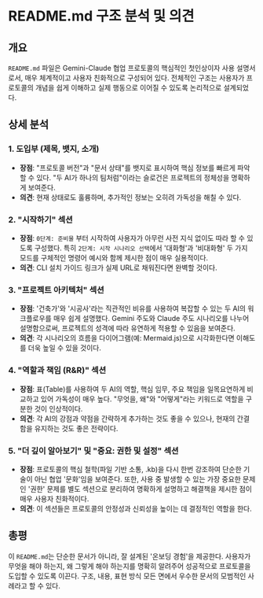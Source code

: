# README.md 구조 분석 및 의견

## 개요
`README.md` 파일은 Gemini-Claude 협업 프로토콜의 핵심적인 첫인상이자 사용 설명서로서, 매우 체계적이고 사용자 친화적으로 구성되어 있다. 전체적인 구조는 사용자가 프로토콜의 개념을 쉽게 이해하고 실제 행동으로 이어질 수 있도록 논리적으로 설계되었다.

## 상세 분석

### 1. 도입부 (제목, 뱃지, 소개)
- **장점**: "프로토콜 버전"과 "문서 상태"를 뱃지로 표시하여 핵심 정보를 빠르게 파악할 수 있다. "두 AI가 하나의 팀처럼"이라는 슬로건은 프로젝트의 정체성을 명확하게 보여준다.
- **의견**: 현재 상태로도 훌륭하며, 추가적인 정보는 오히려 가독성을 해칠 수 있다.

### 2. "시작하기" 섹션
- **장점**: `0단계: 준비물` 부터 시작하여 사용자가 아무런 사전 지식 없이도 따라 할 수 있도록 구성했다. 특히 `2단계: 시작 시나리오 선택`에서 '대화형'과 '비대화형' 두 가지 모드를 구체적인 명령어 예시와 함께 제시한 점이 매우 실용적이다.
- **의견**: CLI 설치 가이드 링크가 실제 URL로 채워진다면 완벽할 것이다.

### 3. "프로젝트 아키텍처" 섹션
- **장점**: '건축가'와 '시공사'라는 직관적인 비유를 사용하여 복잡할 수 있는 두 AI의 워크플로우를 매우 쉽게 설명했다. Gemini 주도와 Claude 주도 시나리오를 나누어 설명함으로써, 프로젝트의 성격에 따라 유연하게 적용할 수 있음을 보여준다.
- **의견**: 각 시나리오의 흐름을 다이어그램(예: Mermaid.js)으로 시각화한다면 이해도를 더욱 높일 수 있을 것이다.

### 4. "역할과 책임 (R&R)" 섹션
- **장점**: 표(Table)를 사용하여 두 AI의 역할, 핵심 임무, 주요 책임을 일목요연하게 비교하고 있어 가독성이 매우 높다. "무엇을, 왜"와 "어떻게"라는 키워드로 역할을 구분한 것이 인상적이다.
- **의견**: 각 AI의 강점과 약점을 간략하게 추가하는 것도 좋을 수 있으나, 현재의 간결함을 유지하는 것도 좋은 전략이다.

### 5. "더 깊이 알아보기" 및 "중요: 권한 및 설정" 섹션
- **장점**: 프로토콜의 핵심 철학(파일 기반 소통, .kb)을 다시 한번 강조하여 단순한 기술이 아닌 협업 '문화'임을 보여준다. 또한, 사용 중 발생할 수 있는 가장 중요한 문제인 '권한' 문제를 별도 섹션으로 분리하여 명확하게 설명하고 해결책을 제시한 점이 매우 사용자 친화적이다.
- **의견**: 이 섹션들은 프로토콜의 안정성과 신뢰성을 높이는 데 결정적인 역할을 한다.

## 총평
이 `README.md`는 단순한 문서가 아니라, 잘 설계된 '온보딩 경험'을 제공한다. 사용자가 무엇을 해야 하는지, 왜 그렇게 해야 하는지를 명확히 알려주어 성공적으로 프로토콜을 도입할 수 있도록 이끈다. 구조, 내용, 표현 방식 모든 면에서 우수한 문서의 모범적인 사례라고 할 수 있다.
